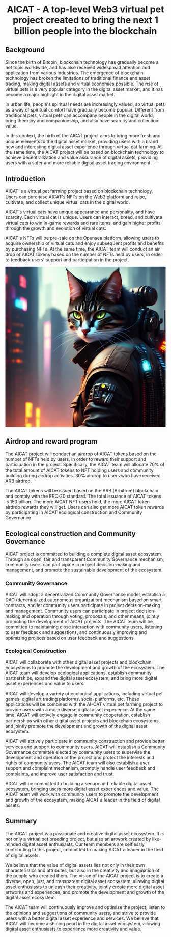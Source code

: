 # <center>AICAT - A top-level Web3 virtual pet project created to bring the next 1 billion people into the blockchain</center>

## Background

Since the birth of Bitcoin, blockchain technology has gradually become a hot topic worldwide, and has also received widespread attention and application from various industries. The emergence of blockchain technology has broken the limitations of traditional finance and asset trading, making digital assets and virtual economies possible. The rise of virtual pets is a very popular category in the digital asset market, and it has become a major highlight in the digital asset market.

In urban life, people's spiritual needs are increasingly valued, so virtual pets as a way of spiritual comfort have gradually become popular. Different from traditional pets, virtual pets can accompany people in the digital world, bring them joy and companionship, and also have scarcity and collection value.

In this context, the birth of the AICAT project aims to bring more fresh and unique elements to the digital asset market, providing users with a brand new and interesting digital asset experience through virtual cat farming. At the same time, the AICAT project will be based on blockchain technology to achieve decentralization and value assurance of digital assets, providing users with a safer and more reliable digital asset trading environment.

## Introduction

AICAT is a virtual pet farming project based on blockchain technology. Users can purchase AICAT's NFTs on the Web3 platform and raise, cultivate, and collect unique virtual cats in the digital world.

AICAT's virtual cats have unique appearance and personality, and have scarcity. Each virtual cat is unique. Users can interact, breed, and cultivate virtual cats to win in-game rewards and rare items, and gain higher profits through the growth and evolution of virtual cats.

AICAT's NFTs will be pre-sale on the Opensea platform, allowing users to acquire ownership of virtual cats and enjoy subsequent profits and benefits by purchasing NFTs. At the same time, the AICAT team will conduct an air drop of AICAT tokens based on the number of NFTs held by users, in order to feedback users' support and participation in the project.

![](1.png)

## Airdrop and reward program

The AICAT project will conduct an airdrop of AICAT tokens based on the number of NFTs held by users, in order to reward their support and participation in the project. Specifically, the AICAT team will allocate 70% of the total amount of AICAT tokens to NFT holding users and community building during airdrop activities. 30% airdrop to users who have received ARB airdrop.

The AICAT tokens will be issued based on the ARB (Arbitrum) blockchain and comply with the ERC-20 standard. The total issuance of AICAT tokens is 150 billion. The more AICAT NFT users hold, the more AICAT token airdrop rewards they will get. Users can also get more AICAT token rewards by participating in AICAT ecological construction and Community Governance.

## Ecological construction and Community Governance

AICAT project is committed to building a complete digital asset ecosystem. Through an open, fair and transparent Community Governance mechanism, community users can participate in project decision-making and management, and promote the sustainable development of the ecosystem.

### Community Governance

AICAT will adopt a decentralized Community Governance model, establish a DAO (decentralized autonomous organization) mechanism based on smart contracts, and let community users participate in project decision-making and management. Community users can participate in project decision-making and operation through voting, proposals, and other means, jointly promoting the development of AICAT projects. The AICAT team will be committed to maintaining close interaction with community users, listening to user feedback and suggestions, and continuously improving and optimizing projects based on user feedback and suggestions.

### Ecological Construction

AICAT will collaborate with other digital asset projects and blockchain ecosystems to promote the development and growth of the ecosystem. The AICAT team will develop ecological applications, establish community partnerships, expand the digital asset ecosystem, and bring more digital asset experiences and value to users.

AICAT will develop a variety of ecological applications, including virtual pet games, digital art trading platforms, social platforms, etc. These applications will be combined with the AI-CAT virtual pet farming project to provide users with a more diverse digital asset experience. At the same time, AICAT will actively engage in community cooperation, establish partnerships with other digital asset projects and blockchain ecosystems, and jointly promote the development and growth of the digital asset ecosystem.

AICAT will actively participate in community construction and provide better services and support to community users. AICAT will establish a Community Governance committee elected by community users to supervise the development and operation of the project and protect the interests and rights of community users. The AICAT team will also establish a user support and complaint mechanism, promptly handle user feedback and complaints, and improve user satisfaction and trust.

AICAT will be committed to building a secure and reliable digital asset ecosystem, bringing users more digital asset experiences and value. The AICAT team will work with community users to promote the development and growth of the ecosystem, making AICAT a leader in the field of digital assets.

## Summary

The AICAT project is a passionate and creative digital asset ecosystem. It is not only a virtual pet breeding project, but also an artwork created by like-minded digital asset enthusiasts. Our team members are selflessly contributing to this project, committed to making AICAT a leader in the field of digital assets.

We believe that the value of digital assets lies not only in their own characteristics and attributes, but also in the creativity and imagination of the people who created them. The vision of the AICAT project is to create a diverse, open, just, and transparent digital asset ecosystem, allowing digital asset enthusiasts to unleash their creativity, jointly create more digital asset artworks and experiences, and promote the development and growth of the digital asset ecosystem.

The AICAT team will continuously improve and optimize the project, listen to the opinions and suggestions of community users, and strive to provide users with a better digital asset experience and services. We believe that AICAT will become a shining pearl in the digital asset ecosystem, allowing digital asset enthusiasts to experience more creativity and value.
